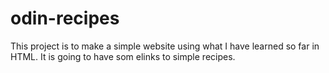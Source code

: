 # odin-recipes

This project is to make a simple website using what I have learned so far in HTML. It is going to have som elinks to simple recipes.